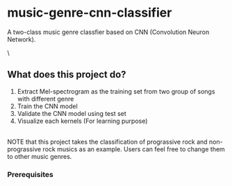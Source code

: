 # music-genre-cnn-classifier
A two-class music genre classfier based on CNN (Convolution Neuron Network). 

\
## What does this project do?
1. Extract Mel-spectrogram as the training set from two group of songs with different genre 
2. Train the CNN model
3. Validate the CNN model using test set
4. Visualize each kernels (For learning purpose)

\
NOTE that this project takes the classification of prograssive rock and non-prograssive rock musics as an example. Users can feel free to change them to other music genres.

### Prerequisites


